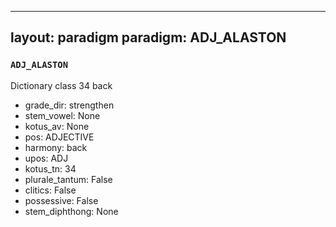 
---
layout: paradigm
paradigm: ADJ_ALASTON
---
### ` ADJ_ALASTON `

Dictionary class 34 back
* grade_dir: strengthen
* stem_vowel: None
* kotus_av: None
* pos: ADJECTIVE
* harmony: back
* upos: ADJ
* kotus_tn: 34
* plurale_tantum: False
* clitics: False
* possessive: False
* stem_diphthong: None
